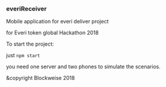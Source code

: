 ### everiReceiver

Mobile application for everi deliver project

for Everi token global Hackathon 2018

To start the project:

just `npm start`

you need one server and two phones to simulate the scenarios.

&copyright Blockweise 2018
